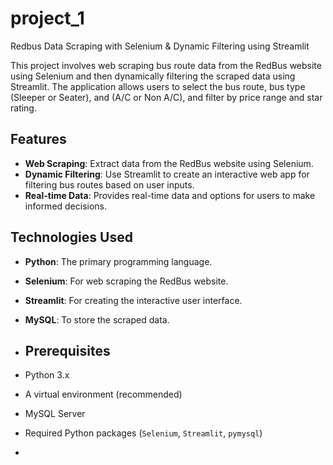 # project_1
Redbus Data Scraping with Selenium &amp; Dynamic Filtering using Streamlit

This project involves web scraping bus route data from the RedBus website using Selenium and then dynamically filtering the scraped data using Streamlit. The application allows users to select the bus route, bus type (Sleeper or Seater), and (A/C or Non A/C), and filter by price range and star rating.

## Features

- **Web Scraping**: Extract data from the RedBus website using Selenium.
- **Dynamic Filtering**: Use Streamlit to create an interactive web app for filtering bus routes based on user inputs.
- **Real-time Data**: Provides real-time data and options for users to make informed decisions.

## Technologies Used

- **Python**: The primary programming language.
- **Selenium**: For web scraping the RedBus website.
- **Streamlit**: For creating the interactive user interface.
- **MySQL**: To store the scraped data.

- ## Prerequisites

- Python 3.x
- A virtual environment (recommended)
- MySQL Server
- Required Python packages (`Selenium`, `Streamlit`, `pymysql`)
- 
